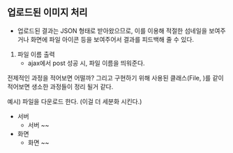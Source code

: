 ## 업로드된 이미지 처리
- 업로드된 결과는 JSON 형태로 받아왔으므로, 이를 이용해 적절한 섬네일을 보여주거나 화면에 파일 아이콘 등을 보여주어서 결과를 피드백해 줄 수 있다.

1. 파일 이름 출력
    - ajax에서 post 성공 시, 파일 이름을 띄워준다.



전제적인 과정을 적어보면 어떨까? 그리고 구현하기 위해 사용된 클래스(File, )를 같이 적어보면 생소한 과정들이 정리 될거 같다.

예시) 파일을 다운로드 한다. (이걸 더 세분화 시킨다.)
- 서버
  - 서버 ~~
- 화면
  - 화면 ~~